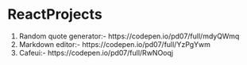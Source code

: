 # ReactProjects
<ol>
  <li>Random quote generator:- https://codepen.io/pd07/full/mdyQWmq</li>
  <li>Markdown editor:- https://codepen.io/pd07/full/YzPgYwm</li>
   <li>Cafeui:- https://codepen.io/pd07/full/RwNOoqj</li>
</ol>
